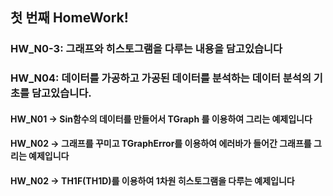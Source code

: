 ## 첫 번째 HomeWork!  
### HW_N0-3: 그래프와 히스토그램을 다루는 내용을 담고있습니다  
### HW_N04: 데이터를 가공하고 가공된 데이터를 분석하는 데이터 분석의 기초를 담고있습니다.  
  
#### HW_N01 -> Sin함수의 데이터를 만들어서 TGraph 를 이용하여 그리는 예제입니다  
#### HW_N02 -> 그래프를 꾸미고 TGraphError를 이용하여 에러바가 들어간 그래프를 그리는 예제입니다  
#### HW_N02 -> TH1F(TH1D)를 이용하여 1차원 히스토그램을 다루는 예제입니다  
  
